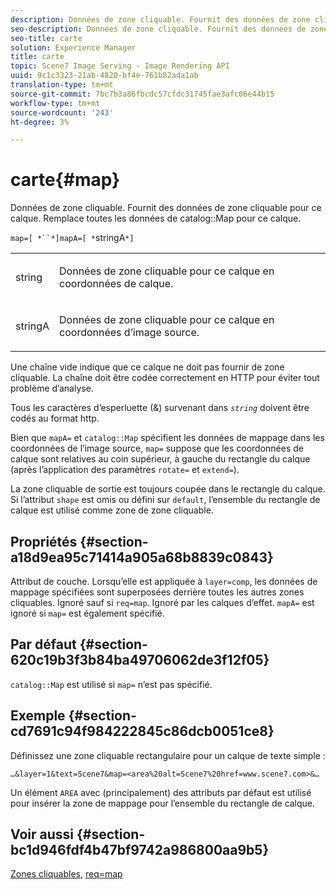 ```yaml
---
description: Données de zone cliquable. Fournit des données de zone cliquable pour ce calque. Remplace toutes les données de la zone cliquable du catalogue pour ce calque.
seo-description: Données de zone cliquable. Fournit des données de zone cliquable pour ce calque. Remplace toutes les données de la zone cliquable du catalogue pour ce calque.
seo-title: carte
solution: Experience Manager
title: carte
topic: Scene7 Image Serving - Image Rendering API
uuid: 9c1c3323-21ab-4820-bf4e-761b82ada1ab
translation-type: tm+mt
source-git-commit: 7bc7b3a86fbcdc57cfdc31745fae3afc06e44b15
workflow-type: tm+mt
source-wordcount: '243'
ht-degree: 3%

---
```



# carte{#map}

Données de zone cliquable. Fournit des données de zone cliquable pour ce calque. Remplace toutes les données de catalog::Map pour ce calque.

`map=[ *``*]mapA=[ *`stringA`*]`

<table id="simpletable_2E32B25D5F6246A18A8AF817903877ED"> 
 <tr class="strow"> 
  <td class="stentry"> <p><span class="codeph"> <span class="varname"> string</span></span> </p></td> 
  <td class="stentry"> <p>Données de zone cliquable pour ce calque en coordonnées de calque. </p></td> 
 </tr> 
 <tr class="strow"> 
  <td class="stentry"> <p><span class="codeph"> <span class="varname"> stringA</span></span> </p></td> 
  <td class="stentry"> <p>Données de zone cliquable pour ce calque en coordonnées d’image source. </p></td> 
 </tr> 
</table>

Une chaîne vide indique que ce calque ne doit pas fournir de zone cliquable. La chaîne doit être codée correctement en HTTP pour éviter tout problème d’analyse.

Tous les caractères d’esperluette (&amp;) survenant dans *`string`* doivent être codés au format http.

Bien que `mapA=` et `catalog::Map` spécifient les données de mappage dans les coordonnées de l’image source, `map=` suppose que les coordonnées de calque sont relatives au coin supérieur, à gauche du rectangle du calque (après l’application des paramètres `rotate=` et `extend=`).

La zone cliquable de sortie est toujours coupée dans le rectangle du calque. Si l’attribut `shape` est omis ou défini sur `default`, l’ensemble du rectangle de calque est utilisé comme zone de zone cliquable.

## Propriétés {#section-a18d9ea95c71414a905a68b8839c0843}

Attribut de couche. Lorsqu’elle est appliquée à `layer=comp`, les données de mappage spécifiées sont superposées derrière toutes les autres zones cliquables. Ignoré sauf si `req=map`. Ignoré par les calques d’effet. `mapA=` est ignoré si  `map=` est également spécifié.

## Par défaut {#section-620c19b3f3b84ba49706062de3f12f05}

`catalog::Map` est utilisé si  `map=` n’est pas spécifié.

## Exemple {#section-cd7691c94f984222845c86dcb0051ce8}

Définissez une zone cliquable rectangulaire pour un calque de texte simple :

`…&layer=1&text=Scene7&map=<area%20alt=Scene7%20href=www.scene7.com>&…`

Un élément `AREA` avec (principalement) des attributs par défaut est utilisé pour insérer la zone de mappage pour l’ensemble du rectangle de calque.

## Voir aussi {#section-bc1d946fdf4b47bf9742a986800aa9b5}

[Zones cliquables](../../../../../is-api/http-ref/image-serving-api-ref/c-http-protocol-reference/c-syntax-and-features/r-image-maps.md#reference-ff7d1bac2a064104b0c508a81316fdab),  [req=map](../../../../../is-api/http-ref/image-serving-api-ref/c-http-protocol-reference/c-command-reference/r-req/r-req.md#reference-907cdb4a97034db7ad94695f25552e76)
